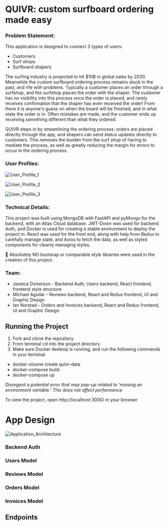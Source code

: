# QUIVR: custom surfboard ordering made easy

### Problem Statement:

This application is designed to connect 3 types of users: 
- Customers 
- Surf shops
- Surfboard shapers

The surfing industry is projected to hit $10B in global sales by 2030. Meanwhile the custom surfboard ordering process remains stuck in the past, and rife with problems. Typically a customer places an order through a surfshop, and the surfshop places the order with the shaper. The customer has no visibility into this process once the order is placed, and rarely receives confirmation that the shaper has even received the order! From there it is anyone's guess on when the board will be finished, and in what state the order is in. Often mistakes are made, and the customer ends up receiving something different than what they ordered.

QUIVR steps in by streamlining the ordering process: orders are placed directly through the app, and shapers can send status updates directly to customers. This removes the burden from the surf shop of having to mediate the process, as well as greatly reducing the margin for errors to occur in the ordering process. 

### User Profiles:
![User_Profile_1](/uploads/79b15a44f94714d26a21361c4c621dfb/User_Profile_1.png)

![User_Profile_2](/uploads/9e88df126f4a751ab31ddcd4dfc19ef8/User_Profile_2.png)

![User_Profile_3](/uploads/3d0c80fceb4133e64e95206da53911d8/User_Profile_3.png)

### Technical Details:
This project was built using MongoDB with FastAPI and pyMongo for the backend, with an Atlas Cloud database. JWT-Down was used for backend Auth, and Docker is used for creating a stable environment to deploy the project in. React was used for the front end, along with help from Redux to carefully manage state, and Axios to fetch the data, as well as styled components for cleanly managing styles.

:no_entry_sign:	Absolutely NO bootsrap or comparable style libraries were used in the creation of this project.

### Team:
* Jessica Dickerson - Backend Auth, Users backend, React frontend, frontend style structure
* Michael Aguilar - Reviews backend, React and Redux frontend, UI and Graphic Design
* Ian Norstad - Orders and Invoices backend, React and Redux frontend, UI and Graphic Design


## Running the Project

1. Fork and clone the repository
2. From terminal cd into the project directory
3. Make sure Docker desktop is running, and run the following commands in your terminal:
- docker volume create quivr-data
- docker-compose build
- docker-compose up

_Disregard a potential error that may pop-up related to 'missing an environment variable.' This does not affect performance_

To view the project, open http://localhost:3000/ in your browser

# App Design
![Application_Architecture](/uploads/4005e5365eaf00718162d2b959c73112/Application_Architecture.png)



### Backend Auth

### Users Model

### Reviews Model

### Orders Model

### Invoices Model


## Endpoints





